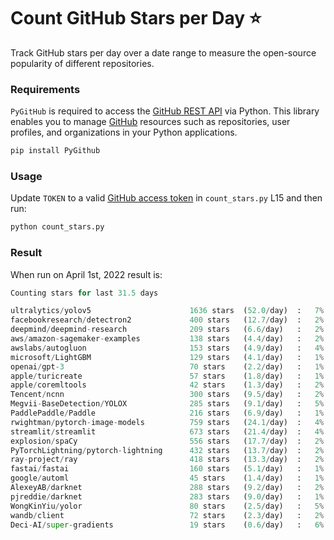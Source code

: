 # Count GitHub Stars per Day ⭐

Track GitHub stars per day over a date range to measure the open-source popularity of different repositories.

### Requirements

`PyGitHub` is required to access the [GitHub REST API] via Python. This library enables you to manage [GitHub] resources such as repositories, user profiles, and organizations in your Python applications.

[GitHub REST API]: https://docs.github.com/en/rest
[GitHub]: https://github.com

```bash
pip install PyGithub
```

### Usage

Update `TOKEN` to a valid [GitHub access token](https://docs.github.com/en/authentication/keeping-your-account-and-data-secure/creating-a-personal-access-token) in `count_stars.py` L15 and then run:

```python
python count_stars.py
```

### Result

When run on April 1st, 2022 result is:

```python
Counting stars for last 31.5 days

ultralytics/yolov5                      1636 stars  (52.0/day)  :   7%|▋         | 1636/24118 [00:16<03:52, 96.58it/s]
facebookresearch/detectron2             400 stars   (12.7/day)  :   2%|▏         | 400/20363 [00:03<02:53, 114.75it/s]
deepmind/deepmind-research              209 stars   (6.6/day)   :   2%|▏         | 209/9924 [00:01<01:21, 119.41it/s]
aws/amazon-sagemaker-examples           138 stars   (4.4/day)   :   2%|▏         | 138/6723 [00:01<01:00, 108.33it/s]
awslabs/autogluon                       153 stars   (4.9/day)   :   4%|▎         | 153/4311 [00:01<00:35, 117.60it/s]
microsoft/LightGBM                      129 stars   (4.1/day)   :   1%|          | 129/13611 [00:01<02:17, 98.37it/s]
openai/gpt-3                            70 stars    (2.2/day)   :   1%|          | 70/11140 [00:00<02:21, 78.15it/s]
apple/turicreate                        57 stars    (1.8/day)   :   1%|          | 57/10648 [00:00<01:30, 116.69it/s]
apple/coremltools                       42 stars    (1.3/day)   :   2%|▏         | 42/2608 [00:00<00:29, 88.18it/s]
Tencent/ncnn                            300 stars   (9.5/day)   :   2%|▏         | 300/14175 [00:02<01:49, 126.88it/s]
Megvii-BaseDetection/YOLOX              285 stars   (9.1/day)   :   5%|▍         | 285/6021 [00:02<00:42, 133.68it/s]
PaddlePaddle/Paddle                     216 stars   (6.9/day)   :   1%|          | 216/17874 [00:01<02:26, 120.36it/s]
rwightman/pytorch-image-models          759 stars   (24.1/day)  :   4%|▍         | 759/17404 [00:05<02:11, 126.54it/s]
streamlit/streamlit                     673 stars   (21.4/day)  :   4%|▎         | 673/18486 [00:05<02:36, 113.52it/s]
explosion/spaCy                         556 stars   (17.7/day)  :   2%|▏         | 556/23048 [00:04<03:19, 112.54it/s]
PyTorchLightning/pytorch-lightning      432 stars   (13.7/day)  :   2%|▏         | 432/17868 [00:03<02:17, 126.56it/s]
ray-project/ray                         418 stars   (13.3/day)  :   2%|▏         | 418/19706 [00:03<02:42, 118.41it/s]
fastai/fastai                           160 stars   (5.1/day)   :   1%|          | 160/22108 [00:01<03:37, 100.89it/s]
google/automl                           45 stars    (1.4/day)   :   1%|          | 45/4941 [00:00<00:45, 106.84it/s]
AlexeyAB/darknet                        288 stars   (9.2/day)   :   2%|▏         | 288/18777 [00:02<02:24, 128.33it/s]
pjreddie/darknet                        283 stars   (9.0/day)   :   1%|▏         | 283/22486 [00:02<02:56, 125.59it/s]
WongKinYiu/yolor                        80 stars    (2.5/day)   :   5%|▌         | 80/1472 [00:00<00:14, 99.01it/s]
wandb/client                            72 stars    (2.3/day)   :   2%|▏         | 72/3791 [00:00<00:43, 86.35it/s]
Deci-AI/super-gradients                 19 stars    (0.6/day)   :   6%|▌         | 19/312 [00:00<00:06, 47.65it/s]
```
